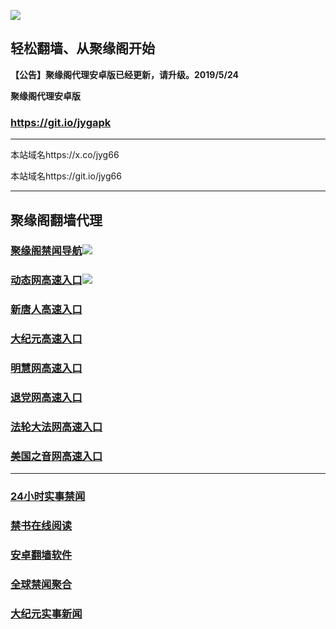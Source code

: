 ![](https://raw.githubusercontent.com/hao369/a/master/j.jpg)



## 轻松翻墙、从聚缘阁开始



**【公告】聚缘阁代理安卓版已经更新，请升级。2019/5/24**

 
**聚缘阁代理安卓版**
### https://git.io/jygapk  

***

本站域名https://x.co/jyg66 

本站域名https://git.io/jyg66



***




## 聚缘阁翻墙代理 

### [聚缘阁禁闻导航](https://que3gpjlc6.execute-api.ap-northeast-1.amazonaws.com/55)![](https://raw.githubusercontent.com/hao369/a/master/tj.gif)

### [动态网高速入口](http://g2.contra-bit.com/254/2574)![](https://raw.githubusercontent.com/hao369/a/master/jygdl.gif)




### [新唐人高速入口](http://g2.contra-bit.com/25433/5)

### [大纪元高速入口](http://g2.contra-bit.com/254554/7)

### [明慧网高速入口](http://g2.contra-bit.com/25555444/3)

### [退党网高速入口](http://g2.contra-bit.com/244454/8)

### [法轮大法网高速入口](http://g2.contra-bit.com/254/15)

### [美国之音网高速入口](http://g2.contra-bit.com/254/18)



***






### [24小时实事禁闻](https://git.io/fj3Go)

### [禁书在线阅读](https://github.com/txyzum203/djy/blob/master/gb/9p.md?flntdtv#1)


### [安卓翻墙软件](https://git.io/afq)

### [全球禁闻聚合](https://github.com/gfw-breaker/banned-news1/blob/master/README.md)

### [大纪元实事新闻](https://git.io/fjmgE)






